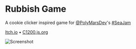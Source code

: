 # Rubbish Game

A cookie clicker inspired game for [@PolyMarsDev](https://github.com/PolyMarsDev)'s [#SeaJam](https://itch.io/jam/seajam)

[Itch.io](https://c1200.itch.io/rubbish-game) &bullet; [C1200.js.org](https://c1200.js.org/rubbish-game)

![Screenshot](https://c1200.wants-to.party/Pqm2jwot1G.png)
